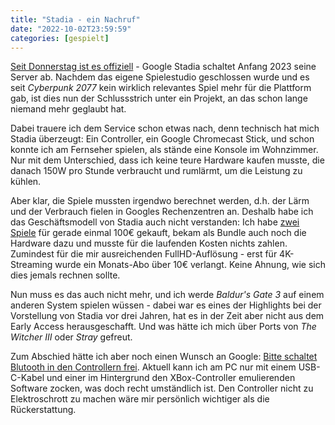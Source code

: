 ```yaml
---
title: "Stadia - ein Nachruf"
date: "2022-10-02T23:59:59"
categories: [gespielt]
---
```


[Seit Donnerstag ist es offiziell](https://blog.google/products/stadia/message-on-stadia-streaming-strategy/) - Google Stadia schaltet Anfang 2023 seine Server ab. Nachdem das eigene Spielestudio geschlossen wurde und es seit *Cyberpunk 2077* kein wirklich relevantes Spiel mehr für die Plattform gab, ist dies nun der Schlussstrich unter ein Projekt, an das schon lange niemand mehr geglaubt hat.

Dabei trauere ich dem Service schon etwas nach, denn technisch hat mich Stadia überzeugt: Ein Controller, ein Google Chromecast Stick, und schon konnte ich am Fernseher spielen, als stände eine Konsole im Wohnzimmer. Nur mit dem Unterschied, dass ich keine teure Hardware kaufen musste, die danach 150W pro Stunde verbraucht und rumlärmt, um die Leistung zu kühlen.

Aber klar, die Spiele mussten irgendwo berechnet werden, d.h. der Lärm und der Verbrauch fielen in Googles Rechenzentren an. Deshalb habe ich das Geschäftsmodell von Stadia auch nicht verstanden: Ich habe [zwei](/2021/03/16/red-dead-redemption-2/) [Spiele](/2021/05/07/cyberpunk-2077/) für gerade einmal 100€ gekauft, bekam als Bundle auch noch die Hardware dazu und musste für die laufenden Kosten nichts zahlen. Zumindest für die mir ausreichenden FullHD-Auflösung - erst für 4K-Streaming wurde ein Monats-Abo über 10€ verlangt. Keine Ahnung, wie sich dies jemals rechnen sollte.

Nun muss es das auch nicht mehr, und ich werde *Baldur's Gate 3* auf einem anderen System spielen wüssen - dabei war es eines der Highlights bei der Vorstellung von Stadia vor drei Jahren, hat es in der Zeit aber nicht aus dem Early Access herausgeschafft. Und was hätte ich mich über Ports von *The Witcher III* oder *Stray* gefreut.

Zum Abschied hätte ich aber noch einen Wunsch an Google: [Bitte schaltet Blutooth in den Controllern frei](https://9to5google.com/2022/09/29/stadia-controller-bluetooth/). Aktuell kann ich am PC nur mit einem USB-C-Kabel und einer im Hintergrund den XBox-Controller emulierenden Software zocken, was doch recht umständlich ist. Den Controller nicht zu Elektroschrott zu machen wäre mir persönlich wichtiger als die Rückerstattung.